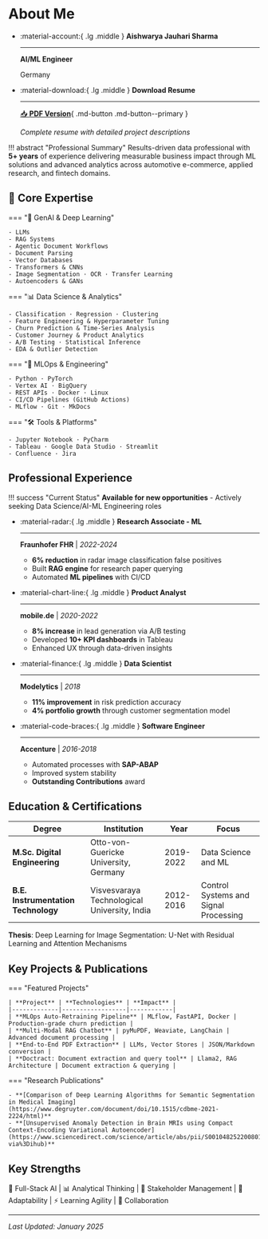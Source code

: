 # About Me

<div class="grid cards" markdown>

-   :material-account:{ .lg .middle } **Aishwarya Jauhari Sharma**

    ---

    **AI/ML Engineer**

    Germany

-   :material-download:{ .lg .middle } **Download Resume**

    ---

    [📥 **PDF Version**](assets/Aishwarya-Jauhari-Sharma-FlowCV-Resume-20250605.pdf){ .md-button .md-button--primary }

    *Complete resume with detailed project descriptions*

</div>

!!! abstract "Professional Summary"
    Results-driven data professional with **5+ years** of experience delivering measurable business impact through ML solutions and advanced 
    analytics across automotive e-commerce, applied research, and fintech domains.

## 🌟 Core Expertise

=== "🧠 GenAI & Deep Learning"

    - LLMs  
    - RAG Systems  
    - Agentic Document Workflows  
    - Document Parsing  
    - Vector Databases  
    - Transformers & CNNs  
    - Image Segmentation · OCR · Transfer Learning  
    - Autoencoders & GANs  

=== "📊 Data Science & Analytics"

    - Classification · Regression · Clustering  
    - Feature Engineering & Hyperparameter Tuning  
    - Churn Prediction & Time-Series Analysis  
    - Customer Journey & Product Analytics  
    - A/B Testing · Statistical Inference  
    - EDA & Outlier Detection  

=== "🚀 MLOps & Engineering"

    - Python · PyTorch  
    - Vertex AI · BigQuery  
    - REST APIs · Docker · Linux  
    - CI/CD Pipelines (GitHub Actions)  
    - MLflow · Git · MkDocs  

=== "🛠️ Tools & Platforms"

    - Jupyter Notebook · PyCharm  
    - Tableau · Google Data Studio · Streamlit  
    - Confluence · Jira  

## Professional Experience

!!! success "Current Status"
    **Available for new opportunities** - Actively seeking Data Science/AI-ML Engineering roles

<div class="grid cards" markdown>

-   :material-radar:{ .lg .middle } **Research Associate - ML**

    ---

    **Fraunhofer FHR** | *2022-2024*

    - **6% reduction** in radar image classification false positives
    - Built **RAG engine** for research paper querying
    - Automated **ML pipelines** with CI/CD

-   :material-chart-line:{ .lg .middle } **Product Analyst**

    ---

    **mobile.de** | *2020-2022*

    - **8% increase** in lead generation via A/B testing
    - Developed **10+ KPI dashboards** in Tableau
    - Enhanced UX through data-driven insights

-   :material-finance:{ .lg .middle } **Data Scientist**

    ---

    **Modelytics** | *2018*

    - **11% improvement** in risk prediction accuracy
    - **4% portfolio growth** through customer segmentation model
    

-   :material-code-braces:{ .lg .middle } **Software Engineer**

    ---

    **Accenture** | *2016-2018*

    - Automated processes with **SAP-ABAP**
    - Improved system stability
    - **Outstanding Contributions** award

</div>

## Education & Certifications

| **Degree** | **Institution** | **Year** | **Focus**                             |
|------------|-----------------|----------|---------------------------------------|
| **M.Sc. Digital Engineering** | Otto-von-Guericke University, Germany | 2019-2022 | Data Science  and ML                  |
| **B.E. Instrumentation Technology** | Visvesvaraya Technological University, India | 2012-2016 | Control Systems and Signal Processing |


**Thesis**: Deep Learning for Image Segmentation: U-Net with Residual Learning and Attention Mechanisms

## Key Projects & Publications

=== "Featured Projects"

    | **Project** | **Technologies** | **Impact** |
    |-------------|------------------|------------|
    | **MLOps Auto-Retraining Pipeline** | MLflow, FastAPI, Docker | Production-grade churn prediction |
    | **Multi-Modal RAG Chatbot** | pyMuPDF, Weaviate, LangChain | Advanced document processing |
    | **End-to-End PDF Extraction** | LLMs, Vector Stores | JSON/Markdown conversion |
    | **Doctract: Document extraction and query tool** | Llama2, RAG Architecture | Document extraction & querying |

=== "Research Publications"

    - **[Comparison of Deep Learning Algorithms for Semantic Segmentation in Medical Imaging](https://www.degruyter.com/document/doi/10.1515/cdbme-2021-2224/html)**
    - **[Unsupervised Anomaly Detection in Brain MRIs using Compact Context-Encoding Variational Autoencoder](https://www.sciencedirect.com/science/article/abs/pii/S0010482522008010?via%3Dihub)**


## Key Strengths

🚀 Full-Stack AI | 📊 Analytical Thinking | 🤝 Stakeholder Management | 🌱 Adaptability | ⚡ Learning Agility | 👥 Collaboration

---

*Last Updated: January 2025*
